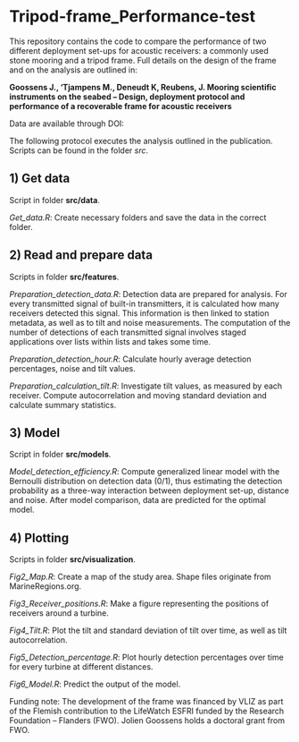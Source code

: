 # Tripod-frame_Performance-test

This repository contains the code to compare the performance of two different deployment set-ups for acoustic receivers: a commonly used stone mooring and a tripod frame. Full details on the design of the frame and on the analysis are outlined in:

**Goossens J., ‘Tjampens M., Deneudt K, Reubens, J. Mooring scientific instruments on the seabed – Design, deployment protocol and performance of a recoverable frame for acoustic receivers**

Data are available through DOI: 

The following protocol executes the analysis outlined in the publication. Scripts can be found in the folder *src*.
## 1) Get data
Script in folder **src/data**.

*Get_data.R*: Create necessary folders and save the data in the correct folder.

## 2) Read and prepare data
Scripts in folder **src/features**.

*Preparation_detection_data.R*: Detection data are prepared for analysis. For every transmitted signal of built-in transmitters, it is calculated how many receivers detected this signal. This information is then linked to station metadata, as well as to tilt and noise measurements. The computation of the number of detections of each transmitted signal involves staged applications over lists within lists and takes some time. 

*Preparation_detection_hour.R*: Calculate hourly average detection percentages, noise and tilt values.

*Preparation_calculation_tilt.R*: Investigate tilt values, as measured by each receiver. Compute autocorrelation and moving standard deviation and calculate summary statistics.

## 3) Model
Script in folder **src/models**.

*Model_detection_efficiency.R*: Compute generalized linear model with the Bernoulli distribution on detection data (0/1), thus estimating the detection probability as a three-way interaction between deployment set-up, distance and noise. After model comparison, data are predicted for the optimal model.

## 4) Plotting
Scripts in folder **src/visualization**.

*Fig2_Map.R*: Create a map of the study area. Shape files originate from MarineRegions.org.

*Fig3_Receiver_positions.R*: Make a figure representing the positions of receivers around a turbine. 

*Fig4_Tilt.R*: Plot the tilt and standard deviation of tilt over time, as well as tilt autocorrelation.

*Fig5_Detection_percentage.R*: Plot hourly detection percentages over time for every turbine at different distances.

*Fig6_Model.R*: Predict the output of the model.


Funding note: The development of the frame was financed by VLIZ as part of the Flemish contribution to the LifeWatch ESFRI funded by the Research Foundation – Flanders (FWO). Jolien Goossens holds a doctoral grant from FWO. 